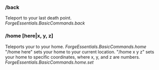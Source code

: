 ### /back  
Teleport to your last death point.  
_ForgeEssentials.BasicCommands.back_

### /home [here|x, y, z]  
Teleports your to your home.
_ForgeEssentials.BasicCommands.home_
 "/home here" sets your home to your current location.
 "/home x y z" sets your home to specific coordinates, where x, y, and z are numbers.  
_ForgeEssentials.BasicCommands.home.set_